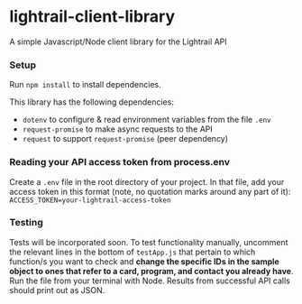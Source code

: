 # lightrail-client-library
A simple Javascript/Node client library for the Lightrail API

### Setup

Run `npm install` to install dependencies.

This library has the following dependencies:
- `dotenv` to configure & read environment variables from the file `.env`
- `request-promise` to make async requests to the API
- `request` to support `request-promise` (peer dependency)

### Reading your API access token from process.env

Create a `.env` file in the root directory of your project. In that file, add your access token in this format (note, no quotation marks around any part of it):
`ACCESS_TOKEN=your-lightrail-access-token`

### Testing

Tests will be incorporated soon. To test functionality manually, uncomment the relevant lines in the bottom of `testApp.js` that pertain to which function/s you want to check and **change the specific IDs in the sample object to ones that refer to a card, program, and contact you already have**. Run the file from your terminal with Node. Results from successful API calls should print out as JSON.
